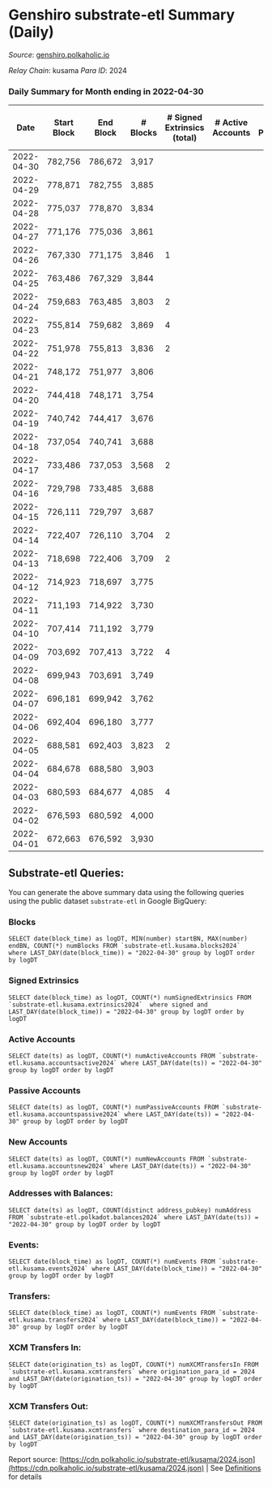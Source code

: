 # Genshiro substrate-etl Summary (Daily)

_Source_: [genshiro.polkaholic.io](https://genshiro.polkaholic.io)

*Relay Chain*: kusama
*Para ID*: 2024



### Daily Summary for Month ending in 2022-04-30


| Date | Start Block | End Block | # Blocks | # Signed Extrinsics (total) | # Active Accounts | # Passive | # New | # Addresses with Balances | # Events | # Transfers | # XCM Transfers In | # XCM Transfers Out | Issues | 
| ---- | ----------- | --------- | -------- | --------------------------- | ----------------- | --------- | ----- | ------------------------- | -------- | ----------- | ------------------ | ------------------- | ------ |
| 2022-04-30 | 782,756 | 786,672 | 3,917 |  |  |  |  | 23 | 7,841 |   |   |   |  |
| 2022-04-29 | 778,871 | 782,755 | 3,885 |  |  |  |  | 23 | 7,781 |   | 1  |   |  |
| 2022-04-28 | 775,037 | 778,870 | 3,834 |  |  |  |  | 23 | 7,685 |   | 2  |   |  |
| 2022-04-27 | 771,176 | 775,036 | 3,861 |  |  |  |  | 23 | 7,738 |   | 2  |   |  |
| 2022-04-26 | 767,330 | 771,175 | 3,846 | 1 |  |  |  | 23 | 7,731 |   | 6  |   |  |
| 2022-04-25 | 763,486 | 767,329 | 3,844 |  |  |  |  | 23 | 7,694 |   |   |   |  |
| 2022-04-24 | 759,683 | 763,485 | 3,803 | 2 |  |  |  | 23 | 7,620 |   |   |   |  |
| 2022-04-23 | 755,814 | 759,682 | 3,869 | 4 |  |  |  | 23 | 7,766 |   | 1  |   |  |
| 2022-04-22 | 751,978 | 755,813 | 3,836 | 2 |  |  |  | 23 | 7,691 |   | 1  |   |  |
| 2022-04-21 | 748,172 | 751,977 | 3,806 |  |  |  |  | 23 | 7,619 |   |   |   |  |
| 2022-04-20 | 744,418 | 748,171 | 3,754 |  |  |  |  | 23 | 7,519 |   | 1  |   |  |
| 2022-04-19 | 740,742 | 744,417 | 3,676 |  |  |  |  | 23 | 7,358 |   |   |   |  |
| 2022-04-18 | 737,054 | 740,741 | 3,688 |  |  |  |  | 23 | 7,387 |   | 1  |   |  |
| 2022-04-17 | 733,486 | 737,053 | 3,568 | 2 |  |  |  | 23 | 7,150 |   |   |   |  |
| 2022-04-16 | 729,798 | 733,485 | 3,688 |  |  |  |  | 23 | 7,382 |   |   |   |  |
| 2022-04-15 | 726,111 | 729,797 | 3,687 |  |  |  |  | 23 | 7,390 |   | 2  |   |  |
| 2022-04-14 | 722,407 | 726,110 | 3,704 | 2 |  |  |  | 23 | 7,442 |   | 4  |   |  |
| 2022-04-13 | 718,698 | 722,406 | 3,709 | 2 |  |  |  | 23 | 7,448 |   | 3  |   |  |
| 2022-04-12 | 714,923 | 718,697 | 3,775 |  |  |  |  | 23 | 7,571 |   | 3  |   |  |
| 2022-04-11 | 711,193 | 714,922 | 3,730 |  |  |  |  | 23 | 7,481 |   | 3  |   |  |
| 2022-04-10 | 707,414 | 711,192 | 3,779 |  |  |  |  | 23 | 7,569 |   | 1  |   |  |
| 2022-04-09 | 703,692 | 707,413 | 3,722 | 4 |  |  |  | 23 | 7,472 |   | 1  |   |  |
| 2022-04-08 | 699,943 | 703,691 | 3,749 |  |  |  |  | 23 | 7,519 |   | 3  |   |  |
| 2022-04-07 | 696,181 | 699,942 | 3,762 |  |  |  |  | 23 | 7,535 |   | 1  |   |  |
| 2022-04-06 | 692,404 | 696,180 | 3,777 |  |  |  |  | 23 | 7,565 |   | 1  |   |  |
| 2022-04-05 | 688,581 | 692,403 | 3,823 | 2 |  |  |  | 23 | 7,666 |   | 1  |   |  |
| 2022-04-04 | 684,678 | 688,580 | 3,903 |  |  |  |  | 23 | 7,817 |   | 1  |   |  |
| 2022-04-03 | 680,593 | 684,677 | 4,085 | 4 |  |  |  | 23 | 8,233 |   | 8  |   |  |
| 2022-04-02 | 676,593 | 680,592 | 4,000 |  |  |  |  | 23 | 8,027 |   | 4  |   |  |
| 2022-04-01 | 672,663 | 676,592 | 3,930 |  |  |  |  | 23 | 7,866 |   |   |   |  |

## Substrate-etl Queries:
You can generate the above summary data using the following queries using the public dataset `substrate-etl` in Google BigQuery:


### Blocks
```
SELECT date(block_time) as logDT, MIN(number) startBN, MAX(number) endBN, COUNT(*) numBlocks FROM `substrate-etl.kusama.blocks2024`  where LAST_DAY(date(block_time)) = "2022-04-30" group by logDT order by logDT
```


### Signed Extrinsics
```
SELECT date(block_time) as logDT, COUNT(*) numSignedExtrinsics FROM `substrate-etl.kusama.extrinsics2024`  where signed and LAST_DAY(date(block_time)) = "2022-04-30" group by logDT order by logDT
```


### Active Accounts
```
SELECT date(ts) as logDT, COUNT(*) numActiveAccounts FROM `substrate-etl.kusama.accountsactive2024` where LAST_DAY(date(ts)) = "2022-04-30" group by logDT order by logDT
```


### Passive Accounts
```
SELECT date(ts) as logDT, COUNT(*) numPassiveAccounts FROM `substrate-etl.kusama.accountspassive2024` where LAST_DAY(date(ts)) = "2022-04-30" group by logDT order by logDT
```


### New Accounts
```
SELECT date(ts) as logDT, COUNT(*) numNewAccounts FROM `substrate-etl.kusama.accountsnew2024` where LAST_DAY(date(ts)) = "2022-04-30" group by logDT order by logDT
```


### Addresses with Balances:
```
SELECT date(ts) as logDT, COUNT(distinct address_pubkey) numAddress FROM `substrate-etl.polkadot.balances2024` where LAST_DAY(date(ts)) = "2022-04-30" group by logDT order by logDT
```


### Events:
```
SELECT date(block_time) as logDT, COUNT(*) numEvents FROM `substrate-etl.kusama.events2024` where LAST_DAY(date(block_time)) = "2022-04-30" group by logDT order by logDT
```


### Transfers:
```
SELECT date(block_time) as logDT, COUNT(*) numEvents FROM `substrate-etl.kusama.transfers2024` where LAST_DAY(date(block_time)) = "2022-04-30" group by logDT order by logDT
```


### XCM Transfers In:
```
SELECT date(origination_ts) as logDT, COUNT(*) numXCMTransfersIn FROM `substrate-etl.kusama.xcmtransfers` where origination_para_id = 2024 and LAST_DAY(date(origination_ts)) = "2022-04-30" group by logDT order by logDT
```


### XCM Transfers Out:
```
SELECT date(origination_ts) as logDT, COUNT(*) numXCMTransfersOut FROM `substrate-etl.kusama.xcmtransfers` where destination_para_id = 2024 and LAST_DAY(date(origination_ts)) = "2022-04-30" group by logDT order by logDT
```



Report source: [https://cdn.polkaholic.io/substrate-etl/kusama/2024.json](https://cdn.polkaholic.io/substrate-etl/kusama/2024.json) | See [Definitions](/DEFINITIONS.md) for details
